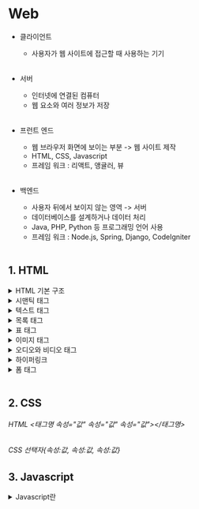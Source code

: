 # Web

* 클라이언트 <br>
  - 사용자가 웹 사이트에 접근할 때 사용하는 기기 <br><br>
  
* 서버 <br>
  - 인터넷에 연결된 컴퓨터 <br>
  - 웹 요소와 여러 정보가 저장 <br><br>
  
* 프런트 엔드<br>
  - 웹 브라우저 화면에 보이는 부분 -> 웹 사이트 제작 <br>
  - HTML, CSS, Javascript<br>
  - 프레임 워크 : 리액트, 앵귤러, 뷰<br><br>
  
* 백엔드<br>
  - 사용자 뒤에서 보이지 않는 영역 -> 서버<br>
  - 데이터베이스를 설계하거나 데이터 처리<br>
  - Java, PHP, Python 등 프로그래밍 언어 사용 <br>
  - 프레임 워크 : Node.js, Spring, Django, CodeIgniter<br><br>
  
## 1. HTML
  
  <details>
  <summary>HTML 기본 구조</summary>
   <div>
   <br>
    :black_small_square: <b>!DOCTYPE html</b> : 이제부터 처리할 문서는 HTML 문서 <br><br>
    :black_small_square: <b>head 태그</b> : 문서 관련 정보 입력, 웹 브라우저 화면에는 보이지 않음, 문서에서 사용할 외부 파일 링크<br><br>
    :black_small_square: <b>meta 태그</b> : 문서 정보가 들어 있음, 한글로 된 내용을 표시하기 위해 UTF-8 사용, 다양한 문서 정보를 지정<br><br>
    :black_small_square: <b>title 태그</b> : 문서 제목을 나태냄<br><br>
    :black_small_square: <b>body 태그</b> : 실제 브라우저에 표시될 내용 입력<br><br>
   </div>
  </details>
 
 <details>
  <summary>시맨틱 태그</summary>
   <div>
   <br>
     :black_small_square: <b>header 태그</b> : 사이트 전체의 헤더 or 특정 영역의 헤더, 검색 창이나 사이트 메뉴 삽입<br><br>
     :black_small_square: <b>nav 태그</b> : 웹 문서 위치에 영향을 받지 않음, 문서 안에 여러개 만들 수 있음(id로 구분)<br><br>
     :black_small_square: <b>main 태그</b> : 웹 문서의 핵심, 웹 문서마다 다르게 보여주는 내용으로 구성, 웹 문서에서 한 번만 사용<br><br>
     :black_small_square: <b>article 태그</b> : 독립된 웹 콘텐츠 항목(따로 떼어도 콘텐츠가 되는 내용), section 태그를 포함할 수 있음<br><br>
     :black_small_square: <b>section 태그</b> : 콘텐츠 영역, 몇 개의 콘텐츠를 묶는 용도, CSS적용을 위해 묶는 용도로 쓰지 말 것<br><br>
     :black_small_square: <b>aside 태그</b> : 사이드 바 영역, 필수 요소가 아니므로 필요할 경우에만 사용<br><br>
     :black_small_square: <b>footer 태그</b> : 사이트 제작 정보나 저작권 정보, 연락처 등, 다른 시맨틱 태그를 사용해 다양한 정보 포함<br><br>
     :black_small_square: <b>div 태그</b> : 소스를 묶는 용도, 영역을 구별하거나 css 적용을 위해<br><br>
   </div>
 </details>

 <details>
  <summary>텍스트 태그</summary>
   <div>
   <br>
     :black_small_square: <b>h 태그</b> : 제목을 표시할 때, 크기- h1 > h2 > h3 > h4 > h5 > h6<br><br>
     :black_small_square: <b>p 태그</b> : 입력한 내용 앞뒤로 빈 줄이 생기면서 텍스트 단락이 만들어짐<br><br>
     :black_small_square: <b>br 태그</b> : 줄 바꾸기, 닫는 태그가 없음<br><br>
     :black_small_square: <b>blockquote 태그</b> : 다른 텍스트보다 안으로 들여 써짐<br><br>
     :black_small_square: <b>strong, b 태그</b> : 강조태그, strong - 중요한 내용 강조, b - 단순히 굵게 표시<br><br>
     :black_small_square: <b>em, i 태그</b> : 기울기태그, em - 흐름상 특정 부분을 강조하고 싶을때, i - 단순히 이탤릭체로 표시<br><br>
   </div>
 </details>
 
 <details>
  <summary>목록 태그</summary>
   <div>
   <br>
     :black_small_square: <b>ol, li 태그</b> : 각 항목 앞에 숫자, type 속성 : 순서 목록의 숫자 조정, start 속성 : 목록의 시작 번호 수정<br><br>
     :black_small_square: <b>ul, li</b> : 각 항목 앞에 불릿이 붙여짐<br><br>
     :black_small_square: <b>dl, dt, dd 태그</b> : 이름과 값 형태, dt : 제목 지정, dd : 값 지정, 하나의 dt에 여러 개의 dd값 가능<br><br>
   </div>
 </details>
 
 <details>
  <summary>표 태그</summary>
   <div>
   <br>
     :black_small_square: <b>table 태그</b> : 표 전체<br><br>
     :black_small_square: <b>caption 태그</b> : 표 제목<br><br>
     :black_small_square: <b>tr, td, th 태그</b> : tr - 행, td - 열, th - 제목 셀<br><br>
     :black_small_square: <b>rowspan, colspan 속성</b> : rowspan - 밑으로 합침, colspan - 오른쪽으로 합침<br><br>
   </div>
 </details>
 
 <details>
  <summary>이미지 태그</summary>
   <div>
   <br>
     :black_small_square: <b>img 태그</b> : 웹 문서에 이미지를 삽입할 때 사용<br><br>
     :black_small_square: <b>src 속성</b> : 이미지의 경로 지정, 같은 폴더일 경우 파일 이름만 적음, 하위 폴더에 있다면 하위 폴더까지<br><br>
     :black_small_square: <b>alt 속성</b> : 이미지를 설명하는 대체 텍스트<br><br>
     :black_small_square: <b>width, height 속성</b> : 이미지 크기 조정, 둘 중 1개만 지정해도 나머지 속성은 자동으로 지율 계산<br><br>
     :black_small_square: <b>GIF 파일 형식</b> : 다른 이미지 파일 형식에 비해 크기가 작아서 아이콘이나 불릿 등 작은 이미지에 주로 사용<br><br>
     :black_small_square: <b>JPG, JPEG 파일 형식</b> : GIF보다 다양하게 표현 가능, 수정하고 저장하는 작업을 반복할 경우 화질 저하 가능성<br><br>
     :black_small_square: <b>PNG 파일 형식</b> : 다양한 색상 표현으로 가장 많이 사용, 네트워크용으로 개발된 파일 형식<br><br>
   </div>
 </details>
 
 <details>
  <summary>오디오와 비디오 태그</summary>
   <div>
   <br>
     :black_small_square: <b>object 태그</b> : 음악 파일 뿐만 아니라 동영상이나 자바 애플릿, PDF 파일 등 다양한 개체 삽입<br><br>
     :black_small_square: <b>data, width, height 속성</b> : data - 재생할 파일 지정, width/height - 화면 크기 지정<br><br>
     :black_small_square: <b>embed 태그</b> : object/audio/videa 태그를 지원하는 브라우저에서 멀티미디어 삽입할 때 사용, 닫는 태그 없음<br><br>
     :black_small_square: <b>src, width, height 속성</b> : src - 멀티미디어 파일 경로<br><br>
     :black_small_square: <b>audio, video 태그의 속성_1</b> : controls - 컨트롤 바, autoplay - 자동 실행, loop - 반복 재생, mute - 소리 제거<br><br>
     :black_small_square: <b>audio, video 태그의 속성_2</b> : preload - 로딩 방법(사용값 : auto or metadata or none / 기본 적으로 auto 사용)<br><br>
     :black_small_square: <b>audio, video 태그의 속성_3</b> : width, height - 크기 지정, poster - video 태그에서 사용(비디오가 재생되기 전 포스터)<br><br>
   </div>
 </details>
 
 <details>
  <summary>하이퍼링크</summary>
   <div>
   <br>
     :black_small_square: <b>a 태그</b> : 다른 문서, 혹은 다른 사이트로 바로 연결해 주는 기능<br><br>
     :black_small_square: <b>target 속성</b> : target="blank"로 지정하면 연결된 문서가 새 탭으로 열림<br><br>
     :black_small_square: <b>href</b> : href="링크할 주소"<br><br>
   </div>
 </details>
 <details>
  <summary>폼 태그</summary>
   <div>
   <br>
     :black_small_square: <b>form이란_1</b> : 사용자가 정보를 보낼 수 있는 요소, 정보 저장/검색/수정, 데이터베이스 기반 <br><br>
     :black_small_square: <b>form이란_2</b> : 텍스트 필드나 버튼 같은 폼 형태(HTML태그), 입력한 사용자 정보를 처리하는 것 (서버 프로그래밍) <br><br>
     :black_small_square: <b>method 속성_get</b> : 256~4096byte 길이 제한이 있고, 사용자가 입력한 내용이 그래로 들어남<br><br>
     :black_small_square: <b>method 속성_post</b> : 길이 제한이 없고, 내용이 드러나지 않음<br><br>
     :black_small_square: <b>name 속성</b> : 자바스크립트로 폼을 제어할 때 사용할 폼의 이름을 지정<br><br>
     :black_small_square: <b>action 속성</b> : form 태그 안의 내용을 처리해 줄 서버 프로그램을 지정<br><br>
     :black_small_square: <b>target 속성</b> : action 속성에서 지정한 스크립트 파일을 현재 창이 아닌 다른 위치에서 열도록 함<br><br>
     :black_small_square: <b>fieldset 태그</b> : 폼 요소를 그룹으로 묶는 태그<br><br>
     :black_small_square: <b>legend 태그</b> : 그룹으로 묶은 구역에 제목을 붙이는 태그<br><br>
     :black_small_square: <b>label 태그</b> : input태그와 같은 폼 요소에 레이블을 붙일 때 사용<br><br>
     :black_small_square: <b>fieldset 태그</b> : 폼 요소를 그룹으로 묶는 태그<br><br>
 
   <table>
    <caption>:black_small_square:<b>input 태그 type 속성</b></caption>
      <thead>
        <tr>
          <th>종류</th>
          <th>설명</th>
          <th>필드 속성</th>
        </tr>
      </thead>
      <tbody>
        <tr>
          <td>text</td>
          <td>한 줄짜리 텍스트 필드, 주로 아이디나 이름, 주소 등</td>
          <td rowspan="2">size - 길이 필드 <br> maxlength - 최대 문자 수 지정 <br> value(text속성만) - 화면에 표시될 때 텍스트 필드 부분에 보여주는 내용</td>
        </tr>
        <tr>
          <td>password</td>
          <td>비밀번호 입력 필드</td>
        </tr>
        <tr>
          <td>search</td>
          <td>검색 필드, 검색 창에 x표시가 되어 검색어 삭제 쉬움</td>
          <td>-</td>
        </tr>
        <tr>
          <td>url</td>
          <td>웹 주소 필드</td>
          <td>-</td>
        </tr>
        <tr>
          <td>email</td>
          <td>메일 주소 입력 필드, 메일 주소 형식 자동 체크</td>
          <td>-</td>
        </tr>
        <tr>
          <td>tel</td>
          <td>전화번호 입력 필드, 사용자 입력을 체크하지는 않음</td>
          <td>-</td>
        </tr>
        <tr>
          <td>radio</td>
          <td>여러 항목 중 하나만 선택</td>
          <td rowspan="2">name - 여러 개 있을 경우 구분을 위해 이름 지정<br> value - 서버에 넘길 값을 지정(필수 속성) <br> checked - 기본으로 선택해 놓을 항목이 있을 때 사용</td>
        </tr>
        <tr>
          <td>checkbox</td>
          <td>여러 항복 중 둘 이상을 선택</td>
        </tr>
        <tr>
          <td>number</td>
          <td>숫자 입력 필드, 브라우저에 따라 스핀 박스로 표시</td>
          <td rowspan="2">min - 최솟값 지정 (기본 최솟값 = 0) <br> max - 최댓값 지정 (기본 최댓값 = 100) <br> step - 숫자 간격을 지정 (기본값 = 1) <br> value - 필드에 표시할 초깃값</td>
        </tr>
        <tr>
          <td>range</td>
          <td>숫자 입력 필드, 슬라이드 막대를 이용해 숫자 입력</td>
        </tr>
        <tr>
          <td>date, month, week</td>
          <td>date - yyyy/mm/dd <br> month - yyyy/mm <br> week - 1월 첫째 주 기준 몇 번째 주인지 표시</td>
          <td>-</td>
        </tr>
        <tr>
          <td>time, datetime, datetime-local</td>
          <td>time - 폼에서 시간을 입력 <br> datetime, datetime-local - 지역에 맞는 날짜와 시간을 함께 입력 가능</td>
          <td>-</td>
        </tr>
        <tr>
          <td>submit, reset, button</td>
          <td>submit - 사용자 입력 내용을 서버로 전송 <br> reset - 사용자 입력 내용 전부 삭제 <br> button - 주로 javascript 실행할 때 사용</td>
          <td>value - 버튼 표시 내용 지정</td>
        </tr>
        <tr>
          <td>img</td>
          <td>submit 버튼 대신 이미지 삽입</td>
          <td>src - 이미지 경로 <br> alt - 대체 텍스트</td>
        </tr>
        <tr>
          <td>file</td>
          <td>파일 첨부/파일 선택 이나 찾아보기 버튼으로 표시됨</td>
          <td>-</td>
        </tr>
        <tr>
          <td>hidden</td>
          <td>화면 상의 폼에는 보이지 않음 <br> 폼에 서버로 전송할 때 서버로 함께 전송되는 요소</td>
          <td>-</td>
        </tr>
      </tbody>
   </table>
   
   <table>
    <caption>:black_small_square:<b>input 태그 속성</b></caption>
      <thead>
        <tr>
          <th>종류</th>
          <th>설명</th>
        </tr>
      </thead>
      <tbody>
        <tr>
          <td>autofocus</td>
          <td>페이지를 불러오자마자 원하는 폼 요소에 마우스 커서 표시</td>
        </tr>
        <tr>
          <td>placeholder</td>
          <td>입력란에 표시하는 힌트로, 필드를 클릭하면 사라짐</td>
        </tr>
        <tr>
          <td>readonly</td>
          <td>내용을 보기만 하고 입력하지 못하게 함</td>
        </tr>
        <tr>
          <td>required</td>
          <td>필수 필드 체크 <br>필수 필드는 브라우저에서 직접 체크하는 것이므로 오류 메시지 내용은 브라우저마다 다름</td>
        </tr>
      </tbody>
   </table>
  </div>
 </details>
<br>

## 2. CSS




###### HTML <태그명 속성="값" 속성="값" 속성="값"></태그명>
###### CSS 선택자{속성:값, 속성:값, 속성:값}

## 3. Javascript
  <details>
    <summary>Javascript란</summary>
     <div>
     <br>
       :black_small_square: 웹 요소 제어
       :black_small_square: 다양한 라이브러리 사용
       :black_small_square: 웹 애플리케이션 제작
       :black_small_square: 서버를 구성하고 서버용 프로그램 제작
     </div>
 </details>
